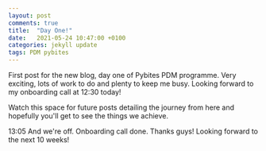 ```yaml
---
layout: post
comments: true
title:  "Day One!"
date:   2021-05-24 10:47:00 +0100
categories: jekyll update
tags: PDM pybites
---
```


<!--excerpt-start-->First post for the new blog, day one of Pybites PDM programme. Very exciting, lots of work to do and plenty to keep me busy. Looking forward to my onboarding call at 12:30 today!
Watch this space for future posts detailing <!--excerpt-end-->the journey from here and hopefully you'll get to see the things we achieve.

13:05 And we're off. Onboarding call done. Thanks guys! Looking forward to the next 10 weeks!
